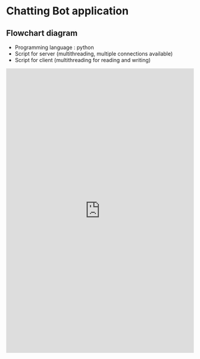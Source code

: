 # Chatting Bot application 

## Flowchart diagram 
  * Programming language : python 
  * Script for server (multithreading, multiple connections available) 
  * Script for client (multithreading for reading and writing) 
  <iframe frameborder="0" style="width:100%;height:762px;" src="https://viewer.diagrams.net/?highlight=0000ff&edit=_blank&layers=1&nav=1&title=Untitled%20Diagram.drawio#R7Vxbc%2BMmFP41nmkfkrHu9uPm0su0nT6kM9vti4ZI2KJGQkU4tvPrCxK6gh3vTiyFWb%2FE4gACvu8Ah3NQZs59uv%2BZgjz5g8QQz%2Bx5vJ85DzPbtp1gzn%2BE5FBJLHspJWuKYilrBU%2FoFUphXWyLYlj0CjJCMEN5XxiRLIMR68kApWTXL7YiuN9qDtZQETxFAKvSzyhmSSVd2EEr%2FwWidSJb9hZOlZGCuqwcSJGAmOw6Iudx5txTQlj1lO7vIRbg1bBU9X46ktv0i8KMnVNh%2B7r%2F7N4k9tNvu9f8nye4CX893Fhe9ZoXgLdywClA2Q8%2Fyj6zQ40D734uHnNKIlhwUO92CWLwKQeREO84%2FVyWsBTzlMUfn0G0WVOyzeI%2FtwyjDEr5imRM0mz5PA0wWmc8EfFxQMoFskeQMrg%2FOlarQZCrHiQpZPTAi9R650rQpdY5C5netRRatSzp0OdIGZBas25e3SLLHyS4XwF0rQUdoAtI%2BSAFyiTaQKYgDmOuiDJJKEvImmQAP7bSuxJdKJqd81Rb5ndCcon2v5Cxg4QbbBnpcwT3iP0tqt96MvWlk%2FOwl28uEweZGPJX9Vt09jRZYpxbGsFT2ujLCQ7oGrJTBQM9%2FRRiwNBLvyfvzmXdzQ6XEYWAwbBiUjN7Wqast2fOFDPEdc%2BcIfbiUjPEUlD7DmdAcO4MWE46AwJlBjyjLA4xKhjMDJ4Gnj31NLAWxxYXBopNYSKo%2Frm77%2BXWFtuUtYVDTA%2BdSiL5pZvXVitTY6xJy3PXpMWUa5LjT8mx1WG45fstjnsMt4R%2FYI4de1KOA1M4%2FhBcOZNytTCFK6PnozupHbg8aqwk%2FDc20lzxpjdXHAVWCqOXMC3WRgAa9AFtfHldQN1RvS%2BuAijHMlwRmgIzzilDSHU6Oi6kqhNkZvuYN3u35ZX9NStHXkkwqiUFzGLhHYVFIRyvwpnL%2F0QYCSBkad6ftkJH2H3vgDCOLOuzUjBKNvCeYMIpeMiI8D%2FerRDGA5HCluAJRQB%2FkhkpiuNyb9KpQX%2B%2F0m8I70u8pxLfzK%2Fe4nQx4tU1%2Fxziq7nWo%2F4ZcqF4EEqBsvWV%2F7f5dzQOiqbMKPy7tsJ%2Ftdm35srV7vtWu8%2Bxz7T73CNqM5Jtr%2BrAX7UOqG7cD7ebuv7A4nN9dTd1xrT4HNXiawBVfVcfH9DFYmpAVYuvAfT29tY8SH3Nxj8upK6lQFpECYy3GFLTA8aB3Ufb1RxZmpsLo9jXrroigCiCOQsrY9mEU0sw0GFXZ7x6o%2BqwuizwkzXkG2YIMA5RFpGUW6KhNFKN8F8MUfbrQU6HsnqrhMKUcJBRxmUoDuVtHUQyIyHWGQzjQuyriqzA%2BEHN7guaz%2B65F0i8ScPn%2FjVUNQLH%2FqRHJN%2BYUJXRHNuTcnwNcY3B8XxKjl3Vz70jdGOi1RLM1VP5yIahem9sbgCOw8Oh5hgz7klcdcEb4HUbwuhpzimjwljT2IHRAF%2FbEEbdcW9cGFW%2FkGMejLrFcVwYdSe6KvYVo5cemv5%2FW%2FHVyJ2Iet1IcD7xEhiuWJs7jKCdis7VkiIHWS2r3E2zTnQWpIKo7LnIZ73AXLfWySDe6QYLVoUDW%2BeAwCyrIodl6utbHIQNG2EJ6fcWTAy8wUa2sG491STwNWrvX8rP6R2%2FR3B5tY8SGG1m4qswWqpa6ZzqaWDR5EIOvcCyyGGEVgjGZQ1OM690ptJXTrDjLV31%2BNv02As07jitFl9s8VYN2%2FG0WHqwxbiqnkov9qy5bHHVrfN1a%2FjxQmCruqW7cOFcTLdUa198Z1P70GFsUETIss4wu0b2pKungAiTogoItcuzmeguNco7LrqaoDHEHNIOtCHI4lDcAQubu2HGIb3QLBOO9l7exZC2FaSfKQFxBAozl4al5pPU91Jenmy%2FvC%2FzOv%2B%2FwHn8Hw%3D%3D"></iframe>
